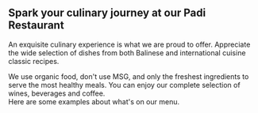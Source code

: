 ## Spark your culinary journey at our Padi Restaurant

An exquisite culinary experience is what we are proud to offer. Appreciate the wide selection of dishes from both Balinese and international cuisine classic recipes.

We use organic food, don't use MSG, and only the freshest ingredients to serve the most healthy meals. You can enjoy our complete selection of wines, beverages and coffee.  
Here are some examples about what's on our menu.

